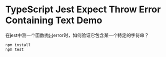 TypeScript Jest Expect Throw Error Containing Text Demo
===========================

在jest中测一个函数抛出error时，如何验证它包含某一个特定的字符串？

```
npm install
npm test
```
